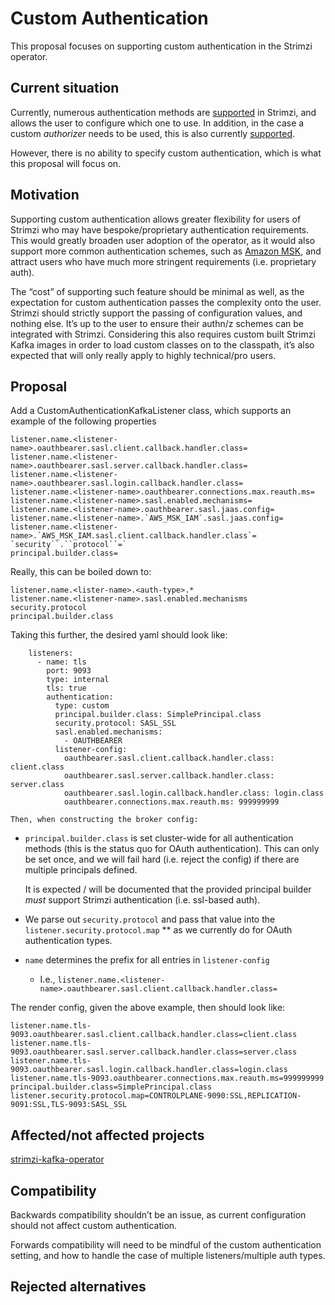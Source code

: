 # Custom Authentication

This proposal focuses on supporting custom authentication in the Strimzi operator.

## Current situation

Currently, numerous authentication methods are [supported](https://github.com/strimzi/strimzi-kafka-operator/tree/0.25.0/api/src/main/java/io/strimzi/api/kafka/model/authentication) in Strimzi, and allows the user to configure which one to use. In addition, in the case a custom *authorizer* needs to be used, this is also currently [supported](https://github.com/strimzi/strimzi-kafka-operator/blob/0.25.0/cluster-operator/src/main/java/io/strimzi/operator/cluster/model/KafkaBrokerConfigurationBuilder.java#L541-L549). 

However, there is no ability to specify custom authentication, which is what this proposal will focus on.

## Motivation

Supporting custom authentication allows greater flexibility for users of Strimzi who may have bespoke/proprietary authentication requirements. This would greatly broaden user adoption of the operator, as it would also support more common authentication schemes, such as [Amazon MSK](https://docs.aws.amazon.com/msk/latest/developerguide/security_iam_service-with-iam.html), and attract users who have much more stringent requirements (i.e. proprietary auth). 

The “cost” of supporting such feature should be minimal as well, as the expectation for custom authentication passes the complexity onto the user. Strimzi should strictly support the passing of configuration values, and nothing else. It’s up to the user to ensure their authn/z schemes can be integrated with Strimzi. Considering this also requires custom built Strimzi Kafka images in order to load custom classes on to the classpath, it’s also expected that will only really apply to highly technical/pro users.

## Proposal

Add a CustomAuthenticationKafkaListener class, which supports an example of the following properties

```
listener.name.<listener-name>.oauthbearer.sasl.client.callback.handler.class=
listener.name.<listener-name>.oauthbearer.sasl.server.callback.handler.class=
listener.name.<listener-name>.oauthbearer.sasl.login.callback.handler.class=
listener.name.<listener-name>.oauthbearer.connections.max.reauth.ms=
listener.name.<listener-name>.sasl.enabled.mechanisms=
listener.name.<listener-name>.oauthbearer.sasl.jaas.config=
listener.name.<listener-name>.`AWS_MSK_IAM`.sasl.jaas.config=
listener.name.<listener-name>.`AWS_MSK_IAM.sasl.client.callback.handler.class`=
`security``.``protocol``=`
principal.builder.class=
```

Really, this can be boiled down to: 

```
listener.name.<lister-name>.<auth-type>.*
listener.name.<listener-name>.sasl.enabled.mechanisms
security.protocol
principal.builder.class
```

Taking this further, the desired yaml should look like: 

```
    listeners:
      - name: tls
        port: 9093
        type: internal
        tls: true
        authentication:
          type: custom
          principal.builder.class: SimplePrincipal.class
          security.protocol: SASL_SSL
          sasl.enabled.mechanisms:
            - OAUTHBEARER
          listener-config:
            oauthbearer.sasl.client.callback.handler.class: client.class
            oauthbearer.sasl.server.callback.handler.class: server.class
            oauthbearer.sasl.login.callback.handler.class: login.class
            oauthbearer.connections.max.reauth.ms: 999999999
```

    Then, when constructing the broker config:

* `principal.builder.class` is set cluster-wide for all authentication methods (this is the status quo for OAuth authentication). This can only be set once, and we will fail hard (i.e. reject the config) if there are multiple principals defined. 
    
    It is expected / will be documented that the provided principal builder *must* support Strimzi authentication (i.e. ssl-based auth). 
* We parse out `security.protocol` and pass that value into the `listener.security.protocol.map` ** as we currently do for OAuth authentication types. 
* `name` determines the prefix for all entries in `listener-config`
    * I.e., `listener.name.<listener-name>.oauthbearer.sasl.client.callback.handler.class=`

The render config, given the above example, then should look like:

```
listener.name.tls-9093.oauthbearer.sasl.client.callback.handler.class=client.class
listener.name.tls-9093.oauthbearer.sasl.server.callback.handler.class=server.class
listener.name.tls-9093.oauthbearer.sasl.login.callback.handler.class=login.class
listener.name.tls-9093.oauthbearer.connections.max.reauth.ms=999999999
principal.builder.class=SimplePrincipal.class
listener.security.protocol.map=CONTROLPLANE-9090:SSL,REPLICATION-9091:SSL,TLS-9093:SASL_SSL
```

## Affected/not affected projects

[strimzi-kafka-operator](https://github.com/strimzi/strimzi-kafka-operator)

## Compatibility

Backwards compatibility shouldn’t be an issue, as current configuration should not affect custom authentication. 

Forwards compatibility will need to be mindful of the custom authentication setting, and how to handle the case of multiple listeners/multiple auth types.  

## Rejected alternatives


